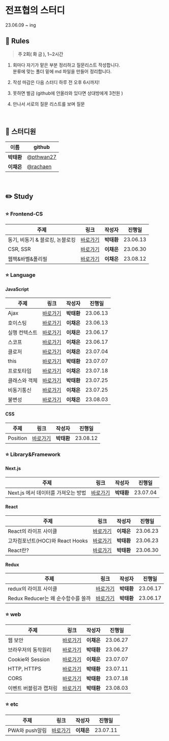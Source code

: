 # 전프협의 스터디

23.06.09 ~ ing

## 🎲 Rules

> **주 2회( 화 금 ), 1~2시간**

1. 회마다 자기가 맡은 부분 정리하고 질문리스트 작성합니다.<br/>
   분류에 맞는 폴더 밑에 md 파일을 만들어 정리합니다.
2. 작성 마감은 다음 스터디 하루 전 오후 6시까지!
3. 못하면 벌금 (github에 안올라와 있다면 상대방에게 3천원 )

4. 만나서 서로의 질문 리스트를 보며 질문

<br/>

## 👥 스터디원

| 이름       | github                                   |
| ---------- | ---------------------------------------- |
| **박태환** | [@pthwan27](https://github.com/pthwan27) |
| **이채은** | [@rachaen](https://github.com/rachaen)   |

<br/>

## ✏️ Study

### ⭐ Frontend-CS

| 주제                            | 링크                                                                                                                                                                                                                                | 작성자     | 진행일   |
| ------------------------------- | ----------------------------------------------------------------------------------------------------------------------------------------------------------------------------------------------------------------------------------- | ---------- | -------- |
| 동기, 비동기 & 블로킹, 논블로킹 | [바로가기](https://github.com/pthwan27/frontend_Study/blob/main/Notes/Frontend-CS/%EB%8F%99%EA%B8%B0%EC%99%80%20%EB%B9%84%EB%8F%99%EA%B8%B0%20%26%20%EB%B8%94%EB%A1%9C%ED%82%B9%EA%B3%BC%20%EB%85%BC%EB%B8%94%EB%A1%9C%ED%82%B9.md) | **박태환** | 23.06.13 |
| CSR, SSR                        | [바로가기](https://github.com/pthwan27/frontend_Study/blob/main/Notes/Frontend-CS/CSR-SSR.md)                                                                                                                                       | **이채은** | 23.06.30 |
| 웹팩&바벨&폴리필          | [바로가기](https://github.com/pthwan27/frontend_Study/blob/main/Notes/Frontend-CS/webpack%26babel%26polyfill.md) | **이채은** | 23.08.12 |

### ⭐ Language

#### JavaScript

| 주제          | 링크                                                                                                                                       | 작성자     | 진행일   |
| ------------- | ------------------------------------------------------------------------------------------------------------------------------------------ | ---------- | -------- |
| Ajax          | [바로가기](https://github.com/pthwan27/frontend_Study/blob/main/Notes/Language/JavaScript/Ajax.md)                                         | **박태환** | 23.06.13 |
| 호이스팅      | [바로가기](https://github.com/pthwan27/frontend_Study/blob/main/Notes/Language/JavaScript/Hoisting.md)                                     | **이채은** | 23.06.13 |
| 실행 컨텍스트 | [바로가기](https://github.com/pthwan27/frontend_Study/blob/main/Notes/Language/JavaScript/execution-context.md)                            | **이채은** | 23.06.17 |
| 스코프        | [바로가기](https://github.com/pthwan27/frontend_Study/blob/main/Notes/Language/JavaScript/Scope.md)                                        | **이채은** | 23.06.17 |
| 클로저        | [바로가기](https://github.com/pthwan27/frontend_Study/blob/main/Notes/Language/JavaScript/closure.md)                                      | **이채은** | 23.07.04 |
| this          | [바로가기](https://github.com/pthwan27/frontend_Study/blob/main/Notes/Language/JavaScript/JavaScript%EC%97%90%EC%84%9C%EC%9D%98%20this.md) | **박태환** | 23.07.07 |
| 프로토타입 | [바로가기](https://github.com/pthwan27/frontend_Study/blob/main/Notes/Language/JavaScript/prototype.md) | **이채은** | 23.07.18 |
| 클래스와 객체 | [바로가기](https://github.com/pthwan27/frontend_Study/blob/main/Notes/Language/JavaScript/JS%EC%97%90%EC%84%9C%EC%9D%98%20%ED%81%B4%EB%9E%98%EC%8A%A4%EC%99%80%20%EA%B0%9D%EC%B2%B4.md) | **박태환** | 23.07.25 |
| 비동기통신 | [바로가기](https://github.com/pthwan27/frontend_Study/blob/main/Notes/Language/JavaScript/callback%26promise%26async%2Cawait.md) | **이채은** | 23.07.25 |
| 불변성 | [바로가기](https://github.com/pthwan27/frontend_Study/blob/main/Notes/Language/JavaScript/Immutability.md) | **이채은** | 23.08.03 |

#### CSS
| 주제          | 링크                                                                                                                                       | 작성자     | 진행일   |
| ------------- | ------------------------------------------------------------------------------------------------------------------------------------------ | ---------- | -------- |
| Position  | [바로가기](https://github.com/pthwan27/frontend_Study/blob/main/Notes/Language/CSS/CSS%20Position.md)                                         | **박태환** | 23.08.12 |


### ⭐ Library&Framework

#### Next.js

| 주제                                | 링크                                                                                                                                                                                                                                     | 작성자     | 진행일   |
| ----------------------------------- | ---------------------------------------------------------------------------------------------------------------------------------------------------------------------------------------------------------------------------------------- | ---------- | -------- |
| Next.js 에서 데이터를 가져오는 방법 | [바로가기](https://github.com/pthwan27/frontend_Study/blob/main/Notes/Library%26Framework/Next.js/Next%20js%20%EC%97%90%EC%84%9C%20%EB%8D%B0%EC%9D%B4%ED%84%B0%EB%A5%BC%20%EA%B0%80%EC%A0%B8%EC%98%A4%EB%8A%94%20%EB%B0%A9%EB%B2%95!.md) | **박태환** | 23.07.04 |

#### React

| 주제                            | 링크                                                                                                                                                                                       | 작성자     | 진행일   |
| ------------------------------- | ------------------------------------------------------------------------------------------------------------------------------------------------------------------------------------------ | ---------- | -------- |
| React의 라이프 사이클           | [바로가기](https://github.com/pthwan27/frontend_Study/blob/main/Notes/Library%26Framework/React/life-cycle.md)                                                                             | **이채은** | 23.06.23 |
| 고차컴포넌트(HOC)와 React Hooks | [바로가기](<https://github.com/pthwan27/frontend_Study/blob/main/Notes/Library%26Framework/React/%EA%B3%A0%EC%B0%A8%EC%BB%B4%ED%8F%AC%EB%84%8C%ED%8A%B8(HOC)%EC%99%80%20React%20Hooks.md>) | **박태환** | 23.06.23 |
| React란?                        | [바로가기](https://github.com/pthwan27/frontend_Study/blob/main/Notes/Library%26Framework/React/React%EB%9E%80.md)                                                                         | **박태환** | 23.06.30 |

#### Redux

| 주제                               | 링크                                                                                                                                                                                                                                                                                                          | 작성자     | 진행일   |
| ---------------------------------- | ------------------------------------------------------------------------------------------------------------------------------------------------------------------------------------------------------------------------------------------------------------------------------------------------------------- | ---------- | -------- |
| redux의 라이프 사이클              | [바로가기](https://github.com/pthwan27/frontend_Study/blob/main/Notes/JavaScript/Redux/Redux%EC%9D%98%20%EB%9D%BC%EC%9D%B4%ED%94%84%EC%82%AC%EC%9D%B4%ED%81%B4.md)                                                                                                                                            | **박태환** | 23.06.17 |
| Redux Reducer는 왜 순수함수를 쓸까 | [바로가기](<https://github.com/pthwan27/frontend_Study/blob/main/Notes/Library%26Framework/Redux/Redux%20Reducer%EB%8A%94%20%EC%99%9C%20%EC%88%9C%EC%88%98%ED%95%A8%EC%88%98%EB%A5%BC%20%EC%93%B8%EA%B9%8C(feat.%20%EC%96%87%EC%9D%80%20%EB%B3%B5%EC%82%AC%2C%20%EA%B9%8A%EC%9D%80%20%EB%B3%B5%EC%82%AC).md>) | **박태환** | 23.06.17 |

### ⭐ web

| 주제                | 링크                                                                                                                                                               | 작성자     | 진행일   |
| ------------------- | ------------------------------------------------------------------------------------------------------------------------------------------------------------------ | ---------- | -------- |
| 웹 보안             | [바로가기](https://github.com/pthwan27/frontend_Study/blob/main/Notes/web/web-security.md)                                                                         | **이채은** | 23.06.27 |
| 브라우저의 동작원리 | [바로가기](https://github.com/pthwan27/frontend_Study/blob/main/Notes/web/%EB%B8%8C%EB%9D%BC%EC%9A%B0%EC%A0%80%EC%9D%98%20%EB%8F%99%EC%9E%91%EC%9B%90%EB%A6%AC.md) | **박태환** | 23.06.27 |
| Cookie와 Session    | [바로가기](https://github.com/pthwan27/frontend_Study/blob/main/Notes/web/Cookie%26Session.md)                                                                     | **이채은** | 23.07.07 |
| HTTP, HTTPS         | [바로가기](https://github.com/pthwan27/frontend_Study/blob/main/Notes/web/HTTP%2C%20HTTPS.md)                                                                      | **박태환** | 23.07.11 |
| CORS | [바로가기](https://github.com/pthwan27/frontend_Study/blob/main/Notes/web/CORS.md) | **박태환** | 23.07.18 |
| 이벤트 버블링과 캡처링 | [바로가기](https://github.com/pthwan27/frontend_Study/blob/main/Notes/web/%EC%9D%B4%EB%B2%A4%ED%8A%B8%20%EB%B2%84%EB%B8%94%EB%A7%81%EA%B3%BC%20%EC%BA%A1%EC%B2%98%EB%A7%81.md)                                                                      | **박태환** | 23.08.03 |

### ⭐ etc

| 주제           | 링크                                                                                                                   | 작성자     | 진행일   |
| -------------- | ---------------------------------------------------------------------------------------------------------------------- | ---------- | -------- |
| PWA와 push알림 | [바로가기](https://github.com/pthwan27/frontend_Study/blob/main/Notes/etc/PWA%EC%99%80%20Push%20%EC%95%8C%EB%A6%BC.md) | **이채은** | 23.07.11 |
